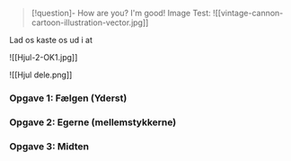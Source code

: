 >[!question]- How are you?
>I'm good! Image Test: ![[vintage-cannon-cartoon-illustration-vector.jpg]]

Lad os kaste os ud i at 

![[Hjul-2-OK1.jpg]]

![[Hjul dele.png]]
### Opgave 1: Fælgen (Yderst)


### Opgave 2: Egerne (mellemstykkerne)

### Opgave 3: Midten